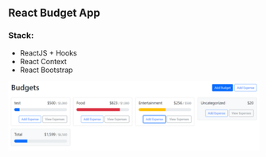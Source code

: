 ## React Budget App

### Stack:

+ ReactJS + Hooks
+ React Context
+ React Bootstrap

![Screenshot](/react%20budget.PNG)
